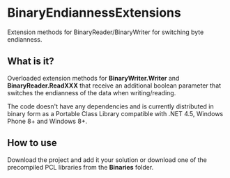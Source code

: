 BinaryEndiannessExtensions
==========================

Extension methods for BinaryReader/BinaryWriter for switching byte endianness.


What is it?
-----------

Overloaded extension methods for **BinaryWriter.Writer** and **BinaryReader.ReadXXX** that receive an additional boolean parameter that switches the endianness of the data when writing/reading. 

The code doesn't have any dependencies and is currently distributed in binary form as a Portable Class Library compatible with .NET 4.5, Windows Phone 8+ and Windows 8+.


How to use
----------

Download the project and add it your solution or download one of the precompiled PCL libraries from the **Binaries** folder.
